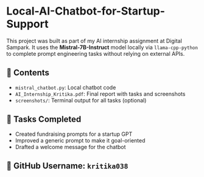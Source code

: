 # Local-AI-Chatbot-for-Startup-Support

This project was built as part of my AI internship assignment at Digital Sampark. It uses the **Mistral-7B-Instruct** model locally via `llama-cpp-python` to complete prompt engineering tasks without relying on external APIs.

## 📂 Contents
- `mistral_chatbot.py`: Local chatbot code
- `AI_Internship_Kritika.pdf`: Final report with tasks and screenshots
- `screenshots/`: Terminal output for all tasks (optional)

## 🧠 Tasks Completed
- Created fundraising prompts for a startup GPT
- Improved a generic prompt to make it goal-oriented
- Drafted a welcome message for the chatbot

## 🔗 GitHub Username: `kritika038`
